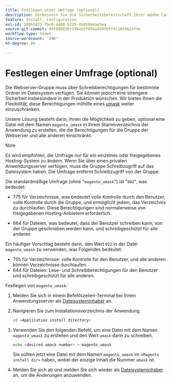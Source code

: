 ```yaml
---
title: Festlegen einer Umfrage (optional)
description: Verbessern Sie die Sicherheitsbereitschaft Ihrer Adobe Commerce-Installation vor Ort, indem Sie die Dateisystemberechtigungen einschränken.
feature: Install, Configuration
exl-id: 18d65d75-7be0-4488-bf35-4b058e4ae5ea
source-git-commit: ddf988826c29b4ebf054a4d4fb5f4c285662ef4e
workflow-type: tm+mt
source-wordcount: '296'
ht-degree: 0%

---
```


# Festlegen einer Umfrage (optional)

Die Webserver-Gruppe muss über Schreibberechtigungen für bestimmte Ordner im Dateisystem verfügen. Sie können jedoch eine strengere Sicherheit insbesondere in der Produktion wünschen. Wir bieten Ihnen die Flexibilität, diese Berechtigungen mithilfe eines [umask](https://www.cyberciti.biz/tips/understanding-linux-unix-umask-value-usage.html) weiter einzuschränken.

Unsere Lösung besteht darin, Ihnen die Möglichkeit zu geben, optional eine Datei mit dem Namen `magento_umask` in Ihrem Stammverzeichnis der Anwendung zu erstellen, die die Berechtigungen für die Gruppe der Webserver und alle anderen einschränkt.

>[!NOTE]
>
>Es wird empfohlen, die Umfrage nur für ein einzelnes oder freigegebenes Hosting-System zu ändern. Wenn Sie über einen privaten Anwendungsserver verfügen, muss die Gruppe Schreibzugriff auf das Dateisystem haben. Die Umfrage entfernt Schreibzugriff von der Gruppe.

Die standardmäßige Umfrage (ohne &quot;`magento_umask`&quot;) ist &quot;`002`&quot;, was bedeutet:

* 775 für Verzeichnisse, was bedeutet volle Kontrolle durch den Benutzer, volle Kontrolle durch die Gruppe, und ermöglicht jedem, das Verzeichnis zu durchlaufen. Diese Berechtigungen sind normalerweise von freigegebenen Hosting-Anbietern erforderlich.

* 664 für Dateien, was bedeutet, dass der Benutzer schreiben kann, von der Gruppe geschrieben werden kann, und schreibgeschützt für alle anderen

Ein häufiger Vorschlag besteht darin, den Wert `022` in der Datei `magento_umask` zu verwenden, was Folgendes bedeutet:

* 755 für Verzeichnisse: volle Kontrolle für den Benutzer, und alle anderen können Verzeichnisse durchlaufen.
* 644 für Dateien: Lese- und Schreibberechtigungen für den Benutzer und schreibgeschützt für alle anderen.

Festlegen von `magento_umask`:

1. Melden Sie sich in einem Befehlszeilen-Terminal bei Ihrem Anwendungsserver als [Dateisysteminhaber](../prerequisites/file-system/overview.md) an.
1. Navigieren Sie zum Installationsverzeichnis der Anwendung:

   ```bash
   cd <Application install directory>
   ```

1. Verwenden Sie den folgenden Befehl, um eine Datei mit dem Namen `magento_umask` zu erstellen und den Wert `umask` darin zu schreiben.

   ```bash
   echo <desired umask number> > magento_umask
   ```

   Sie sollten jetzt eine Datei mit dem Namen `magento_umask` im `<Magento install dir>` haben, wobei der einzige Inhalt die Nummer `umask` ist.

1. Melden Sie sich ab und melden Sie sich wieder als [Dateisysteminhaber](../prerequisites/file-system/overview.md) an, um die Änderungen anzuwenden.
